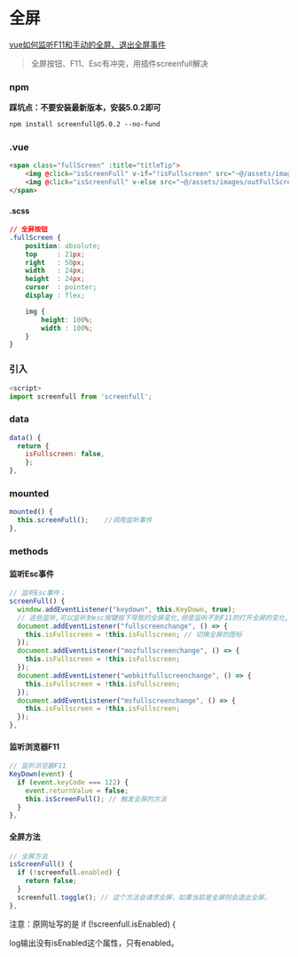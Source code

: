 # 全屏

<a href="https://blog.csdn.net/qq_42931285/article/details/126926456" target="_blank">vue如何监听F11和手动的全屏、退出全屏事件</a>

> 全屏按钮、F11、Esc有冲突，用插件screenfull解决

### npm

**踩坑点：不要安装最新版本，安装5.0.2即可**

```html
npm install screenfull@5.0.2 --no-fund
```

### .vue

```html
<span class="fullScreen" :title="titleTip">
    <img @click="isScreenFull" v-if="!isFullscreen" src="~@/assets/images/home-FullScreen.png" />
    <img @click="isScreenFull" v-else src="~@/assets/images/outFullScreen.png" />
</span>
```

#### .scss

```css
// 全屏按钮
.fullScreen {
    position: absolute;
    top     : 21px;
    right   : 50px;
    width   : 24px;
    height  : 24px;
    cursor  : pointer;
    display : flex;

    img {
        height: 100%;
        width : 100%;
    }
}
```

### 引入

```js
<script>
import screenfull from 'screenfull';
```

### data

```js
data() {
  return {
    isFullscreen: false,
    };
},
```

### mounted

```js
mounted() {
  this.screenFull();	//调用监听事件
},
```

### methods

#### 监听Esc事件

```js
// 监听Esc事件；
screenFull() {
  window.addEventListener("keydown", this.KeyDown, true); 
  // 这些监听,可以监听到esc按键按下导致的全屏变化,但是监听不到F11的打开全屏的变化,isScreenFull
  document.addEventListener("fullscreenchange", () => {
    this.isFullscreen = !this.isFullscreen; // 切换全屏的图标
  });
  document.addEventListener("mozfullscreenchange", () => {
    this.isFullscreen = !this.isFullscreen;
  });
  document.addEventListener("webkitfullscreenchange", () => {
    this.isFullscreen = !this.isFullscreen;
  });
  document.addEventListener("msfullscreenchange", () => {
    this.isFullscreen = !this.isFullscreen;
  });
},
```

#### 监听浏览器F11

```js
// 监听浏览器F11
KeyDown(event) {
  if (event.keyCode === 122) {
    event.returnValue = false;
    this.isScreenFull(); // 触发全屏的方法
  }
},
```

#### 全屏方法

```js
// 全屏方法
isScreenFull() {
  if (!screenfull.enabled) {
    return false;
  }
  screenfull.toggle(); // 这个方法会请求全屏，如果当前是全屏则会退出全屏。
},
```

注意：原网址写的是  if (!screenfull.isEnabled) {

log输出没有isEnabled这个属性，只有enabled。
